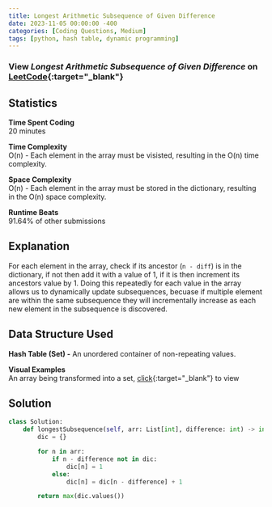 ```yaml
---
title: Longest Arithmetic Subsequence of Given Difference
date: 2023-11-05 00:00:00 -400
categories: [Coding Questions, Medium]
tags: [python, hash table, dynamic programming]
---
```


### View *Longest Arithmetic Subsequence of Given Difference* on [LeetCode](https://leetcode.com/problems/longest-arithmetic-subsequence-of-given-difference/description/){:target="_blank"}  

## Statistics  

**Time Spent Coding**  
20 minutes

**Time Complexity**  
O(n) - Each element in the array must be visisted, resulting in the O(n) time complexity.

**Space Complexity**  
O(n) - Each element in the array must be stored in the dictionary, resulting in the O(n) space complexity.

**Runtime Beats**  
91.64% of other submissions  

## Explanation  
For each element in the array, check if its ancestor (`n - diff`) is in the dictionary, if not then add it with a value of 1, if it is then increment its ancestors value by 1. 
Doing this repeatedly for each value in the array allows us to dynamically update subsequences, becuase if multiple element are within the same subsequence they will incrementally increase as each new element in the subsequence is discovered.

## Data Structure Used  

**Hash Table (Set) -** An unordered container of non-repeating values.  

**Visual Examples**  
An array being transformed into a set, [click](https://drive.google.com/file/d/1LRyxh8Lfi00T58I4HRA6jOKPuO87s40F/view?usp=sharing){:target="_blank"} to view

## Solution  

```python
class Solution:
    def longestSubsequence(self, arr: List[int], difference: int) -> int:
        dic = {}

        for n in arr:
            if n - difference not in dic:
                dic[n] = 1
            else:
                dic[n] = dic[n - difference] + 1

        return max(dic.values())
```